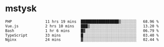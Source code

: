 # mstysk

<!--START_SECTION:waka-->

```txt
PHP               11 hrs 19 mins  █████████████████▒░░░░░░░   68.96 %
Vue.js            2 hrs 10 mins   ███▒░░░░░░░░░░░░░░░░░░░░░   13.20 %
Bash              1 hr 6 mins     █▓░░░░░░░░░░░░░░░░░░░░░░░   06.79 %
TypeScript        33 mins         █░░░░░░░░░░░░░░░░░░░░░░░░   03.40 %
Nginx             24 mins         ▓░░░░░░░░░░░░░░░░░░░░░░░░   02.44 %
```

<!--END_SECTION:waka-->
